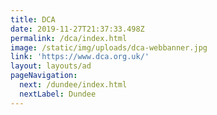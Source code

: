 ```yaml
---
title: DCA
date: 2019-11-27T21:37:33.498Z
permalink: /dca/index.html
image: /static/img/uploads/dca-webbanner.jpg
link: 'https://www.dca.org.uk/'
layout: layouts/ad
pageNavigation:
  next: /dundee/index.html
  nextLabel: Dundee
---
```



